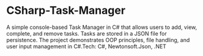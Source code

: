 # CSharp-Task-Manager
A simple console-based Task Manager in C# that allows users to add, view, complete, and remove tasks. Tasks are stored in a JSON file for persistence. The project demonstrates OOP principles, file handling, and user input management in C#.Tech: C#, Newtonsoft.Json, .NET
